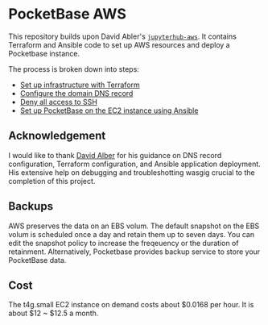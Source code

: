 # PocketBase AWS

This repository builds upon David Abler's [`jupyterhub-aws`](https://github.com/davidalber/jupyterhub-aws). It contains Terraform and Ansible code to set up AWS resources and deploy a Pocketbase instance.


The process is broken down into steps:
- [Set up infrastructure with Terraform](infra/README.md)
- [Configure the domain DNS record](dns-configuration.md)
- [Deny all access to SSH](deny-ssh-access.md)
- [Set up PocketBase on the EC2 instance using Ansible](playbooks/README.md)


## Acknowledgement

I would like to thank [David Alber](https://github.com/davidalber) for his guidance on DNS record configuration, Terraform configuration, and Ansible application deployment. His extensive help on debugging and troubleshotting wasgig crucial to the completion of this project.

## Backups

AWS preserves the data on an EBS volum. The default snapshot on the EBS volum is scheduled once a day and retain them up to seven days. You can edit the snapshot policy to increase the freqeuency or the duration of retainment. Alternatively, Pocketbase provides backup service to store your PocketBase data. 

## Cost
The t4g.small EC2 instance on demand costs about $0.0168 per hour. It is about $12 ~ $12.5 a month.

